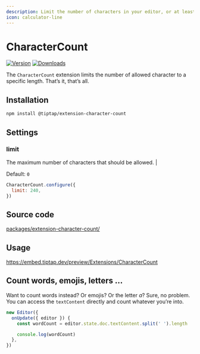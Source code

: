 ```yaml
---
description: Limit the number of characters in your editor, or at least count them.
icon: calculator-line
---
```


# CharacterCount
[![Version](https://img.shields.io/npm/v/@tiptap/extension-character-count.svg?label=version)](https://www.npmjs.com/package/@tiptap/extension-character-count)
[![Downloads](https://img.shields.io/npm/dm/@tiptap/extension-character-count.svg)](https://npmcharts.com/compare/@tiptap/extension-character-count?minimal=true)

The `CharacterCount` extension limits the number of allowed character to a specific length. That’s it, that’s all.

## Installation
```bash
npm install @tiptap/extension-character-count
```

## Settings

### limit

The maximum number of characters that should be allowed. |

Default: `0`

```js
CharacterCount.configure({
  limit: 240,
})
```

## Source code
[packages/extension-character-count/](https://github.com/ueberdosis/tiptap/blob/main/packages/extension-character-count/)

## Usage
https://embed.tiptap.dev/preview/Extensions/CharacterCount

## Count words, emojis, letters …
Want to count words instead? Or emojis? Or the letter *a*? Sure, no problem. You can access the `textContent` directly and count whatever you’re into.

```js
new Editor({
  onUpdate({ editor }) {
    const wordCount = editor.state.doc.textContent.split(' ').length

    console.log(wordCount)
  },
})
```
